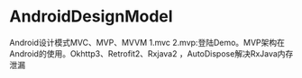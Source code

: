 # AndroidDesignModel
Android设计模式MVC、MVP、MVVM
1.mvc
2.mvp:登陆Demo。MVP架构在Android的使用。Okhttp3、Retrofit2、Rxjava2 ，AutoDispose解决RxJava内存泄漏
